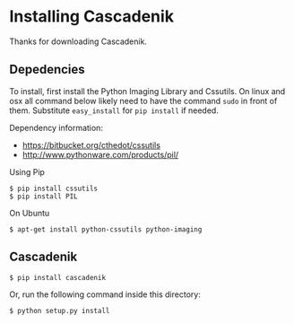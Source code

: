 Installing Cascadenik
=====================

Thanks for downloading Cascadenik.

Depedencies
-----------

To install, first install the Python Imaging Library and Cssutils.
On linux and osx all command below likely need to have the command `sudo`
in front of them. Substitute `easy_install` for `pip install` if needed.

Dependency information:

 * https://bitbucket.org/cthedot/cssutils
 * http://www.pythonware.com/products/pil/

Using Pip

    $ pip install cssutils
    $ pip install PIL

On Ubuntu

    $ apt-get install python-cssutils python-imaging

Cascadenik
----------
    
    $ pip install cascadenik

Or, run the following command inside this directory:

    $ python setup.py install
